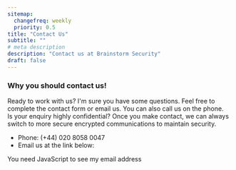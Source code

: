 ```yaml
---
sitemap:
  changefreq: weekly
  priority: 0.5
title: "Contact Us"
subtitle: ""
# meta description
description: "Contact us at Brainstorm Security"
draft: false
---
```


### Why you should contact us!
Ready to work with us? I'm sure you have some questions. Feel free to complete the contact form or email us. You can also call us on the phone.  <br>Is your enquiry highly confidential? Once you make contact, we can always switch to more secure encrypted communications to maintain security.

* Phone: (+44) 020 8058 0047
* Email us at the link below: 
<script type="text/javascript" language="javascript">
<!-- // Generated by me
ML="cCs=frab: <\"nl>/.omit@yhue";
MI=":69G5I43;B6C=DA81A<D60DE756C<2DA5B2I0H5CDF@0AB;>1A<D60DE756C<2DA5B2I0H5CDF@0AB:?6>";
OT="";
for(j=0;j<MI.length;j++){
OT+=ML.charAt(MI.charCodeAt(j)-48);
}document.write(OT);
// --></script>
<noscript>You need JavaScript to see my email address</noscript>